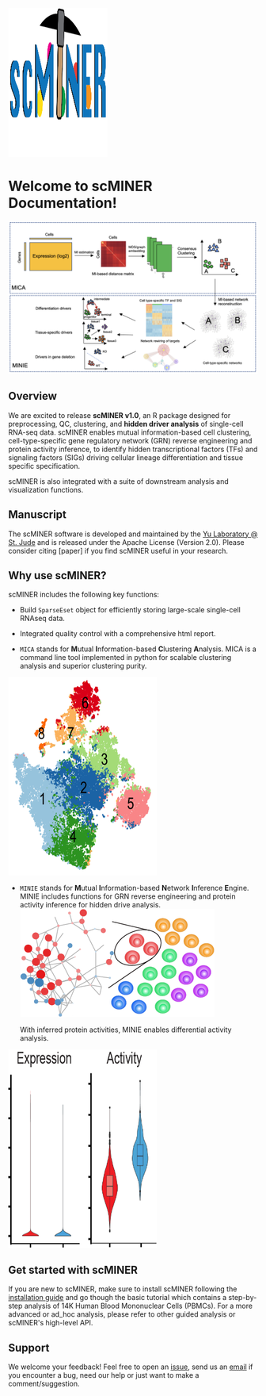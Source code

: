 <img src="images/scMINER_logo.png" alt="Logo" width="200" height="300"/>

# Welcome to scMINER Documentation!

![scMINER overview](images/scMINER_overview.png)

## Overview
We are excited to release **scMINER v1.0**, an R package designed for preprocessing, QC, clustering, and **hidden driver analysis** of single-cell RNA-seq data. scMINER enables mutual information-based cell clustering, cell-type-specific gene regulatory network (GRN) reverse engineering and protein activity inference, to identify hidden transcriptional factors (TFs) and signaling factors (SIGs) driving cellular lineage differentiation and tissue specific specification.

scMINER is also integrated with a suite of downstream analysis and visualization functions.


## Manuscript
The scMINER software is developed and maintained by the [Yu Laboratory @ St. Jude](https://www.stjude.org/directory/y/jiyang-yu.html) and is released under the Apache License (Version 2.0). Please consider citing [paper] if you find scMINER useful in your research.


## Why use scMINER?
scMINER includes the following key functions:

* Build `SparseEset` object for efficiently storing large-scale single-cell RNAseq data.

* Integrated quality control with a comprehensive html report.

* `MICA` stands for **M**utual **I**nformation-based **C**lustering **A**nalysis. MICA is a command line tool implemented in python for scalable clustering analysis and superior clustering purity.
<img src="images/MICA_clusters_frontpage.png" alt="Logo" width="300" height="400"/>

* `MINIE` stands for **M**utual **I**nformation-based **N**etwork **I**nference **E**ngine. MINIE includes functions for GRN reverse engineering and protein activity inference for hidden drive analysis.
![context-specific network](images/context-based_network.png)

   With inferred protein activities, MINIE enables differential activity analysis. 
<img src="images/hiddendrivers.png" alt="Logo" width="300" height="400"/>


## Get started with scMINER
If you are new to scMINER, make sure to install scMINER following the [installation guide](install.md) and go though the basic tutorial which contains a step-by-step analysis of 14K Human Blood Mononuclear Cells (PBMCs). For a more advanced or ad_hoc analysis, please refer to other guided analysis or scMINER's high-level API.


## Support
We welcome your feedback! Feel free to open an [issue](https://github.com/jyyulab/scMINER/issues), send us an [email](mailto:jiyang.yu@stjude.org) if you encounter a bug, need our help or just want to make a comment/suggestion.
